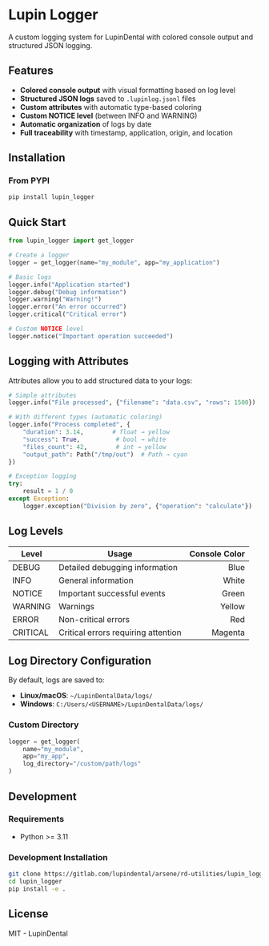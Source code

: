 # Lupin Logger

A custom logging system for LupinDental with colored console output and structured JSON logging.

## Features

- **Colored console output** with visual formatting based on log level
- **Structured JSON logs** saved to `.lupinlog.jsonl` files
- **Custom attributes** with automatic type-based coloring
- **Custom NOTICE level** (between INFO and WARNING)
- **Automatic organization** of logs by date
- **Full traceability** with timestamp, application, origin, and location

## Installation

### From PYPI

```bash
pip install lupin_logger
```

## Quick Start

```python
from lupin_logger import get_logger

# Create a logger
logger = get_logger(name="my_module", app="my_application")

# Basic logs
logger.info("Application started")
logger.debug("Debug information")
logger.warning("Warning!")
logger.error("An error occurred")
logger.critical("Critical error")

# Custom NOTICE level
logger.notice("Important operation succeeded")
```

## Logging with Attributes

Attributes allow you to add structured data to your logs:

```python
# Simple attributes
logger.info("File processed", {"filename": "data.csv", "rows": 1500})

# With different types (automatic coloring)
logger.info("Process completed", {
    "duration": 3.14,        # float → yellow
    "success": True,          # bool → white
    "files_count": 42,        # int → yellow
    "output_path": Path("/tmp/out")  # Path → cyan
})

# Exception logging
try:
    result = 1 / 0
except Exception:
    logger.exception("Division by zero", {"operation": "calculate"})
```

## Log Levels

| Level    | Usage                                      | Console Color |
|----------|--------------------------------------------|--------------:|
| DEBUG    | Detailed debugging information             | Blue          |
| INFO     | General information                        | White         |
| NOTICE   | Important successful events                | Green         |
| WARNING  | Warnings                                   | Yellow        |
| ERROR    | Non-critical errors                        | Red           |
| CRITICAL | Critical errors requiring attention        | Magenta       |

## Log Directory Configuration

By default, logs are saved to:
- **Linux/macOS**: `~/LupinDentalData/logs/`
- **Windows**: `C:/Users/<USERNAME>/LupinDentalData/logs/`

### Custom Directory

```python
logger = get_logger(
    name="my_module",
    app="my_app",
    log_directory="/custom/path/logs"
)
```

## Development

### Requirements

- Python >= 3.11

### Development Installation

```bash
git clone https://gitlab.com/lupindental/arsene/rd-utilities/lupin_logger.git
cd lupin_logger
pip install -e .
```

## License

MIT - LupinDental
